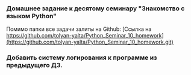 ### Домашнее задание к десятому семинару "Знакомство с языком Python"

Помимо папки все задачи залиты на Github: [Ссылка на https://github.com/tolyan-yalta/Python_Seminar_10_homework](https://github.com/tolyan-yalta/Python_Seminar_10_homework.git)


### Добавить систему логирования к программе из предыдущего ДЗ.


